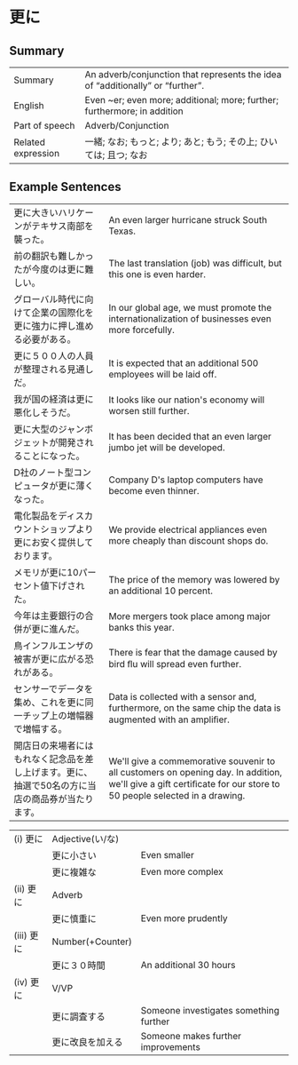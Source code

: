 # 更に

## Summary

<table><tr>   <td>Summary</td>   <td>An adverb/conjunction that represents the idea of “additionally” or “further”.</td></tr><tr>   <td>English</td>   <td>Even ~er; even more; additional; more; further; furthermore; in addition</td></tr><tr>   <td>Part of speech</td>   <td>Adverb/Conjunction</td></tr><tr>   <td>Related expression</td>   <td>一緒; なお; もっと; より; あと; もう; その上; ひいては; 且つ; なお</td></tr></table>

## Example Sentences

<table><tr>   <td>更に大きいハリケーンがテキサス南部を襲った。</td>   <td>An even larger hurricane struck South Texas.</td></tr><tr>   <td>前の翻訳も難しかったが今度のは更に難しい。</td>   <td>The last translation (job) was difficult, but this one is even harder.</td></tr><tr>   <td>グローバル時代に向けて企業の国際化を更に強力に押し進める必要がある。</td>   <td>In our global age, we must promote the internationalization of businesses even more forcefully.</td></tr><tr>   <td>更に５００人の人員が整理される見通しだ。</td>   <td>It is expected that an additional 500 employees will be laid off.</td></tr><tr>   <td>我が国の経済は更に悪化しそうだ。</td>   <td>It looks like our nation's economy will worsen still further.</td></tr><tr>   <td>更に大型のジャンボジェットが開発されることになった。</td>   <td>It has been decided that an even larger jumbo jet will be developed.</td></tr><tr>   <td>D社のノート型コンピュータが更に薄くなった。</td>   <td>Company D's laptop computers have become even thinner.</td></tr><tr>   <td>電化製品をディスカウントショップより更にお安く提供しております。</td>   <td>We provide electrical appliances even more cheaply than discount shops do.</td></tr><tr>   <td>メモリが更に10パーセント値下げされた。</td>   <td>The price of the memory was lowered by an additional 10 percent.</td></tr><tr>   <td>今年は主要銀行の合併が更に進んだ。</td>   <td>More mergers took place among major banks this year.</td></tr><tr>   <td>鳥インフルエンザの被害が更に広がる恐れがある。</td>   <td>There is fear that the damage caused by bird ﬂu will spread even further.</td></tr><tr>   <td>センサーでデータを集め、これを更に同一チップ上の増幅器で増幅する。</td>   <td>Data is collected with a sensor and, furthermore, on the same chip the data is augmented with an ampliﬁer.</td></tr><tr>   <td>開店日の来場者にはもれなく記念品を差し上げます。更に、抽選で50名の方に当店の商品券が当たります。</td>   <td>We'll give a commemorative souvenir to all customers on opening day. In addition, we'll give a gift certiﬁcate for our store to 50 people selected in a drawing.</td></tr></table>

<table class="table"><tbody><tr class="tr head"><td class="td"><span class="numbers">(i)</span> <span class="concept">更に</span></td><td class="td"><span>Adjective(い/な)</span> <span class="concept"></span></td><td class="td"></td></tr><tr class="tr"><td class="td"></td><td class="td"><span class="concept">更に</span><span>小さい</span></td><td class="td"><span>Even smaller</span></td></tr><tr class="tr"><td class="td"></td><td class="td"><span class="concept">更に</span><span>複雑な</span></td><td class="td"><span>Even more complex</span></td></tr><tr class="tr head"><td class="td"><span class="numbers">(ii)</span> <span class="concept">更に</span></td><td class="td"><span>Adverb</span><span class="concept"></span></td><td class="td"></td></tr><tr class="tr"><td class="td"></td><td class="td"><span class="concept">更に</span><span>慎重に</span></td><td class="td"><span>Even more prudently</span></td></tr><tr class="tr head"><td class="td"><span class="numbers">(iii)</span> <span class="concept">更に</span></td><td class="td"><span>Number(+Counter)</span> <span class="concept"></span></td><td class="td"></td></tr><tr class="tr"><td class="td"></td><td class="td"><span class="concept">更に</span><span>３０時間</span></td><td class="td"><span>An additional 30 hours</span></td></tr><tr class="tr head"><td class="td"><span class="numbers">(iv)</span> <span class="concept">更に</span></td><td class="td"><span>V/VP</span><span class="concept"></span></td><td class="td"></td></tr><tr class="tr"><td class="td"></td><td class="td"><span class="concept">更に</span><span>調査する</span></td><td class="td"><span>Someone investigates something further</span></td></tr><tr class="tr"><td class="td"></td><td class="td"><span class="concept">更に</span><span>改良を加える</span></td><td class="td"><span>Someone makes further improvements</span></td></tr></tbody></table>


